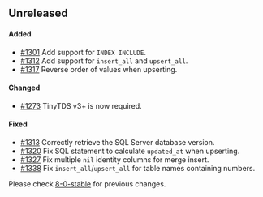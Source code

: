 ## Unreleased

#### Added

- [#1301](https://github.com/rails-sqlserver/activerecord-sqlserver-adapter/pull/1301) Add support for `INDEX INCLUDE`.
- [#1312](https://github.com/rails-sqlserver/activerecord-sqlserver-adapter/pull/1312) Add support for `insert_all` and `upsert_all`.
- [#1317](https://github.com/rails-sqlserver/activerecord-sqlserver-adapter/pull/1317) Reverse order of values when upserting.

#### Changed

- [#1273](https://github.com/rails-sqlserver/activerecord-sqlserver-adapter/pull/1273) TinyTDS v3+ is now required.

#### Fixed

- [#1313](https://github.com/rails-sqlserver/activerecord-sqlserver-adapter/pull/1313) Correctly retrieve the SQL Server database version.
- [#1320](https://github.com/rails-sqlserver/activerecord-sqlserver-adapter/pull/1320) Fix SQL statement to calculate `updated_at` when upserting.
- [#1327](https://github.com/rails-sqlserver/activerecord-sqlserver-adapter/pull/1327) Fix multiple `nil` identity columns for merge insert.
- [#1338](https://github.com/rails-sqlserver/activerecord-sqlserver-adapter/pull/1338) Fix `insert_all`/`upsert_all` for table names containing numbers.

Please check [8-0-stable](https://github.com/rails-sqlserver/activerecord-sqlserver-adapter/blob/8-0-stable/CHANGELOG.md) for previous changes.
